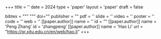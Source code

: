 +++
title = ''
date = 2024
type = 'paper'
layout = 'paper'
draft = false

bibtex = """
"""
doi=""
publisher = ""
pdf = ''
slide = ''
video = ''
poster = ''
code = ''
web = ''
[[paper.author]]
    name = ''
    id = ""
[[paper.author]]
    name = 'Peng Zhang'
    id = 'zhangpeng'
[[paper.author]]
    name = 'Hao Li'
    url = "https://gr.xjtu.edu.cn/en/web/hao.li"
+++
